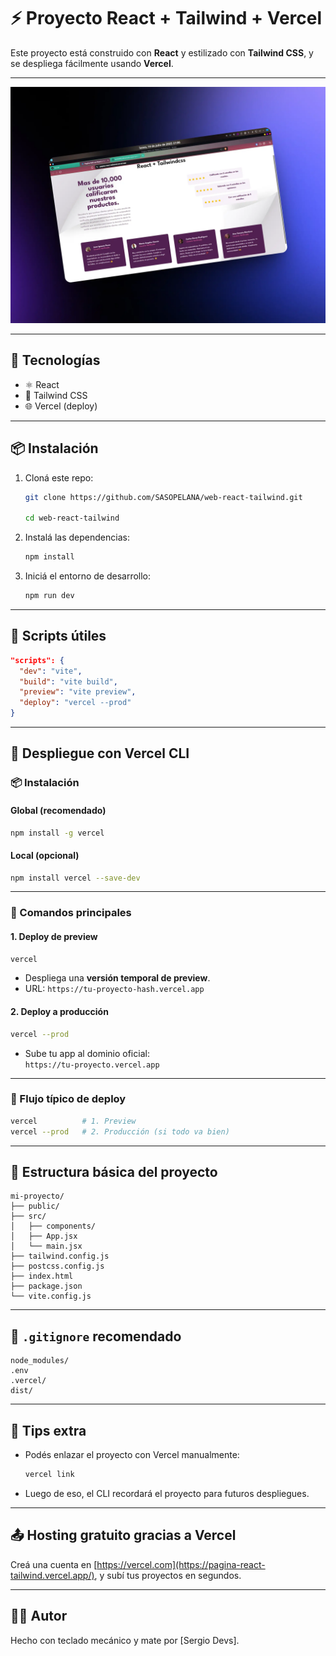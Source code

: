 # ⚡ Proyecto React + Tailwind + Vercel

Este proyecto está construido con **React** y estilizado con **Tailwind CSS**, y se despliega fácilmente usando **Vercel**.

---

<img src="./public/web-react.webp" alt="Deploy Vercel" />

---

## 🚀 Tecnologías

- ⚛️ React
- 🎨 Tailwind CSS
- 🌐 Vercel (deploy)

---

## 📦 Instalación

1. Cloná este repo:

   ```bash
   git clone https://github.com/SASOPELANA/web-react-tailwind.git

   cd web-react-tailwind
   ```

2. Instalá las dependencias:

   ```bash
   npm install
   ```

3. Iniciá el entorno de desarrollo:
   ```bash
   npm run dev
   ```

---

## 🌈 Scripts útiles

```json
"scripts": {
  "dev": "vite",
  "build": "vite build",
  "preview": "vite preview",
  "deploy": "vercel --prod"
}
```

---

## 🧾 Despliegue con Vercel CLI

### 📦 Instalación

#### Global (recomendado)

```bash
npm install -g vercel
```

#### Local (opcional)

```bash
npm install vercel --save-dev
```

---

### 🔧 Comandos principales

#### 1. Deploy de preview

```bash
vercel
```

- Despliega una **versión temporal de preview**.
- URL: `https://tu-proyecto-hash.vercel.app`

#### 2. Deploy a producción

```bash
vercel --prod
```

- Sube tu app al dominio oficial:  
  `https://tu-proyecto.vercel.app`

---

### 🔁 Flujo típico de deploy

```bash
vercel          # 1. Preview
vercel --prod   # 2. Producción (si todo va bien)
```

---

## 📂 Estructura básica del proyecto

```
mi-proyecto/
├── public/
├── src/
│   ├── components/
│   ├── App.jsx
│   └── main.jsx
├── tailwind.config.js
├── postcss.config.js
├── index.html
├── package.json
└── vite.config.js
```

---

## 🛑 `.gitignore` recomendado

```gitignore
node_modules/
.env
.vercel/
dist/
```

---

## 🧠 Tips extra

- Podés enlazar el proyecto con Vercel manualmente:
  ```bash
  vercel link
  ```
- Luego de eso, el CLI recordará el proyecto para futuros despliegues.

---

## 📤 Hosting gratuito gracias a Vercel

Creá una cuenta en [https://vercel.com](https://pagina-react-tailwind.vercel.app/), y subí tus proyectos en segundos.

---

## 🧑‍💻 Autor

Hecho con teclado mecánico y mate por [Sergio Devs].





